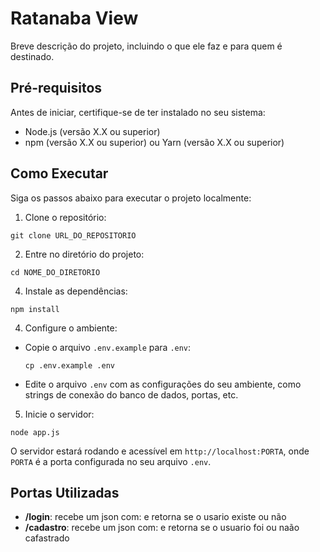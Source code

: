 # Ratanaba View 

Breve descrição do projeto, incluindo o que ele faz e para quem é destinado.

## Pré-requisitos

Antes de iniciar, certifique-se de ter instalado no seu sistema:
- Node.js (versão X.X ou superior)
- npm (versão X.X ou superior) ou Yarn (versão X.X ou superior)

## Como Executar

Siga os passos abaixo para executar o projeto localmente:

1. Clone o repositório:
  ```
  git clone URL_DO_REPOSITORIO
  ```
2. Entre no diretório do projeto:
  ```
  cd NOME_DO_DIRETORIO
  ```
4. Instale as dependências:
  ```
  npm install
  ```
4. Configure o ambiente:
- Copie o arquivo `.env.example` para `.env`:
  ```
  cp .env.example .env
  ```
- Edite o arquivo `.env` com as configurações do seu ambiente, como strings de conexão do banco de dados, portas, etc.

5. Inicie o servidor:
  ```
  node app.js
  ```

O servidor estará rodando e acessível em `http://localhost:PORTA`, onde `PORTA` é a porta configurada no seu arquivo `.env`.

## Portas Utilizadas

- **/login**: recebe um json com:
 e retorna se o usario existe ou não
- **/cadastro**: recebe um json com:
 e retorna se o usuario foi ou naão cafastrado


